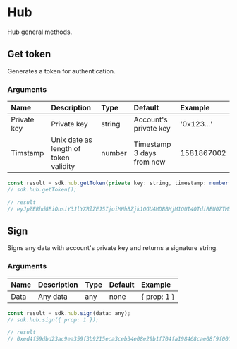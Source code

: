 # Hub

<p class="description">Hub general methods.</p>

## Get token

Generates a token for authentication.

### Arguments

| Name | Description | Type | Default | Example
|:-----|:------------|:-----|:--------|:-------
| Private key | Private key | string | Account's private key | '0x123...'
| Timstamp | Unix date as length of token validity | number | Timestamp 3 days from now | 1581867002

```javascript
const result = sdk.hub.getToken(private key: string, timestamp: number (Date as unix));
// sdk.hub.getToken();

// result
// eyJpZERhdGEiOnsiY3JlYXRlZEJ5IjoiMHhBZjk1OGU4MDBBMjM1OUI4OTdiREU0ZTM3ODE1ZTJDMjc5ZWFCNTA5IiwidmFsaWRVbnRpbCI6MTU4MjI5ODYzMn0sInNpZ25hdHVyZSI6IjB4MTcxMzgxZTU2NTgyZTBiODA4MDIzN2ZiYmE0OWY4MDQxNzliYWM2ZmMyNWM3NTg1NTk2NmFhN2U2MDcyY2ViMzAwYzU5ZDVhYzliYjA2NzY0N2I3Mjc2ZTA5Zjg2MWVmMzc1NDY5NDFiMzc4M2RmZGY3NzU5MDkwNjliMzkyZDQxYyJ9
```

## Sign

Signs any data with account's private key and returns a signature string.
### Arguments

| Name | Description | Type | Default | Example
|:-----|:------------|:-----|:--------|:-------
| Data | Any data | any | none | { prop: 1 }

```javascript
const result = sdk.hub.sign(data: any);
// sdk.hub.sign({ prop: 1 });

// result
// 0xed4f59dbd23ac9ea359f3b9215eca3ceb34e08e29b1f704fa198468cae08f9f0016e...
```
